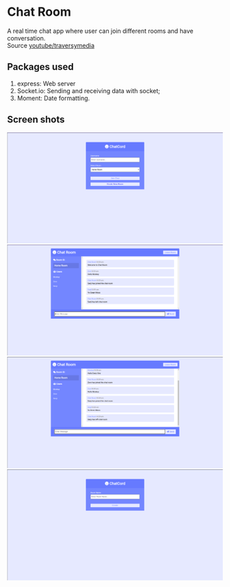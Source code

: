 # Chat Room

A real time chat app where user can join different rooms and have conversation.  
Source [youtube/traversymedia](https://www.youtube.com/watch?v=jD7FnbI76Hg)
## Packages used
1. express: Web server
1. Socket.io: Sending and receiving data with socket;
1. Moment: Date formatting.

## Screen shots
![ss1](./ss/ss1.png)
![ss2](./ss//ss2.png)
![ss3](./ss/ss3.png)
![ss4](./ss/ss4.png)